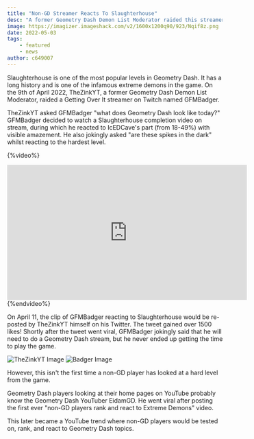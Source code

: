 ```yaml
---
title: "Non-GD Streamer Reacts To Slaughterhouse"
desc: "A former Geometry Dash Demon List Moderator raided this streamer and this happened."
image: https://imagizer.imageshack.com/v2/1600x1200q90/923/Nqif8z.png
date: 2022-05-03
tags:
    - featured
    - news
author: c649007
---
```


Slaughterhouse is one of the most popular levels in Geometry Dash. It has a long history and is one of the infamous extreme demons in the game. On the 9th of April 2022, TheZinkYT, a former Geometry Dash Demon List Moderator, raided a Getting Over It streamer on Twitch named GFMBadger.

TheZinkYT asked GFMBadger "what does Geometry Dash look like today?" GFMBadger decided to watch a Slaughterhouse completion video on stream, during which he reacted to IcEDCave's part (from 18-49%) with visible amazement. He also jokingly asked "are these spikes in the dark" whilst reacting to the hardest level.

{%video%}
<iframe width="560" height="315" src="https://www.youtube.com/embed/RZysKeM5M0c" title="YouTube video player" frameborder="0" allow="accelerometer; autoplay; clipboard-write; encrypted-media; gyroscope; picture-in-picture" allowfullscreen></iframe>
{%endvideo%}

On April 11, the clip of GFMBadger reacting to Slaughterhouse would be re-posted by TheZinkYT himself on his Twitter. The tweet gained over 1500 likes! Shortly after the tweet went viral, GFMBadger jokingly said that he will need to do a Geometry Dash stream, but he never ended up getting the time to play the game.

![TheZinkYT Image](https://imagizer.imageshack.com/img923/2161/iKrBmH.png)
![Badger Image](https://imagizer.imageshack.com/img924/5545/T24e4H.png)

However, this isn't the first time a non-GD player has looked at a hard level from the game.

Geometry Dash players looking at their home pages on YouTube probably know the Geometry Dash YouTuber EidamGD. He went viral after posting the first ever "non-GD players rank and react to Extreme Demons" video.

This later became a YouTube trend where non-GD players would be tested on, rank, and react to Geometry Dash topics.
